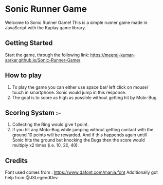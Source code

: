 # Sonic Runner Game

Welcome to Sonic Runner Game! This is a simple runner game made in JavaScript with the Kaplay game library.

## Getting Started

Start the game, through the following link:
  https://meeraj-kumar-sarkar.github.io/Sonic-Runner-Game/

## How to play
 1. To play the game you can either use space bar/ left click on mouse/ touch in smartphone. Sonic would jump in this response.
 2. The goal is to score as high as possible without getting hit by Moto-Bug.
## Scoring System :-
  1. Collecting the Ring would give 1 point.
  2. If you hit any Moto-Bug while jumping without getting contact with the ground 10 points will be rewarded. And if this happends again untill Sonic hits the ground but knocking the Bugs then the score would multiply x2 times (i.e. 10, 20, 40).
## Credits
  Font used comes from : https://www.dafont.com/mania.font
  Additionally got help from @JSLegendDev
